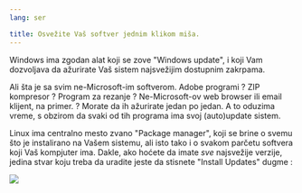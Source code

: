 ```yaml
---
lang: ser

title: Osvežite Vaš softver jednim klikom miša.
---
```


Windows ima zgodan alat koji se zove "Windows update", i koji Vam
dozvoljava da ažurirate Vaš sistem najsvežijim dostupnim zakrpama.

Ali šta je sa svim ne-Microsoft-im softverom. Adobe programi ? 
ZIP kompresor ? Program za rezanje ? Ne-Microsoft-ov web browser ili email 
klijent, na primer. ? Morate da ih ažurirate jedan po jedan. A to oduzima vreme,
s obzirom da svaki od tih programa ima svoj (auto)update sistem.

Linux ima centralno mesto zvano "Package manager", koji se brine
o svemu što je instalirano na Vašem sistemu, ali isto tako i o svakom
parčetu softvera koji Vaš kompjuter ima. Dakle, ako hoćete da imate
<i>sve</i> najsvežije verzije, jedina stvar koju treba da uradite jeste da stisnete
"Install Updates" dugme :

<img src="Images/global_update.png" />




